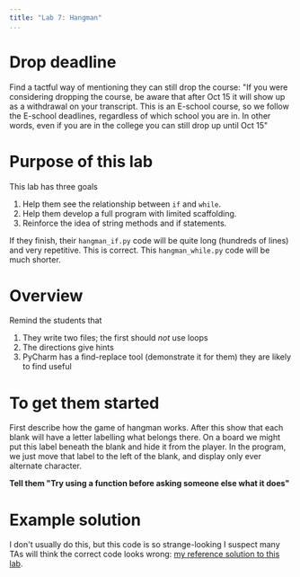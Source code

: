 ```yaml
---
title: "Lab 7: Hangman"
...
```


# Drop deadline

Find a tactful way of mentioning they can still drop the course:
"If you were considering dropping the course, be aware that after Oct 15 it will show up as a withdrawal on your transcript. This is an E-school course, so we follow the E-school deadlines, regardless of which school you are in. In other words, even if you are in the college you can still drop up until Oct 15"


# Purpose of this lab

This lab has three goals

1.	Help them see the relationship between `if` and `while`.
2.	Help them develop a full program with limited scaffolding.
3.	Reinforce the idea of string methods and if statements.

If they finish, their `hangman_if.py` code will be quite long (hundreds of lines) and very repetitive.  This is correct.
This `hangman_while.py` code will be much shorter.

# Overview

Remind the students that

1.	They write two files; the first should *not* use loops
2.	The directions give hints
3.	PyCharm has a find-replace tool (demonstrate it for them) they are likely to find useful

# To get them started

First describe how the game of hangman works. After this show that each blank will have a letter labelling what belongs there. On a board we might put this label beneath the blank and hide it from the player. In the program, we just move that label to the left of the blank, and display only ever alternate character.

**Tell them "Try using a function before asking someone else what it does"**


# Example solution

I don't usually do this, but this code is so strange-looking I suspect many TAs will think the correct code looks wrong:
[my reference solution to this lab](https://kytos.cs.virginia.edu/cs1110/download.php?file=support/hangman_if.py).
